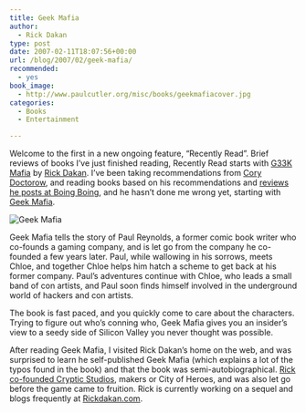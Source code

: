 ```yaml
---
title: Geek Mafia
author:
  - Rick Dakan
type: post
date: 2007-02-11T18:07:56+00:00
url: /blog/2007/02/geek-mafia/
recommended:
  - yes
book_image:
  - http://www.paulcutler.org/misc/books/geekmafiacover.jpg
categories:
  - Books
  - Entertainment

---
```

Welcome to the first in a new ongoing feature, &#8220;Recently Read&#8221;. Brief reviews of books I&#8217;ve just finished reading, Recently Read starts with [G33K Mafia][1] by [Rick Dakan][2]. I&#8217;ve been taking recommendations from [Cory Doctorow][3], and reading books based on his recommendations and [reviews he posts at Boing Boing][4], and he hasn&#8217;t done me wrong yet, starting with [Geek Mafia][5].

<img src="https://i2.wp.com/www.paulcutler.org/misc/books/geekmafiacover.jpg?w=700" alt="Geek Mafia" data-recalc-dims="1" />

Geek Mafia tells the story of Paul Reynolds, a former comic book writer who co-founds a gaming company, and is let go from the company he co-founded a few years later. Paul, while wallowing in his sorrows, meets Chloe, and together Chloe helps him hatch a scheme to get back at his former company. Paul&#8217;s adventures continue with Chloe, who leads a small band of con artists, and Paul soon finds himself involved in the underground world of hackers and con artists.

The book is fast paced, and you quickly come to care about the characters. Trying to figure out who&#8217;s conning who, Geek Mafia gives you an insider&#8217;s view to a seedy side of Silicon Valley you never thought was possible.

After reading Geek Mafia, I visited Rick Dakan&#8217;s home on the web, and was surprised to learn he self-published Geek Mafia (which explains a lot of the typos found in the book) and that the book was semi-autobiographical. [Rick co-founded Cryptic Studios][6], makers or City of Heroes, and was also let go before the game came to fruition. Rick is currently working on a sequel and blogs frequently at [Rickdakan.com][2].

 [1]: http://rickdakan.com/geekmafia.htm
 [2]: http://rickdakan.com/index.htm
 [3]: http://www.craphound.net
 [4]: http://www.boingboing.net
 [5]: http://www.boingboing.net/2006/12/12/geek_mafia_awesome_n.html
 [6]: http://rickdakan.com/about.htm